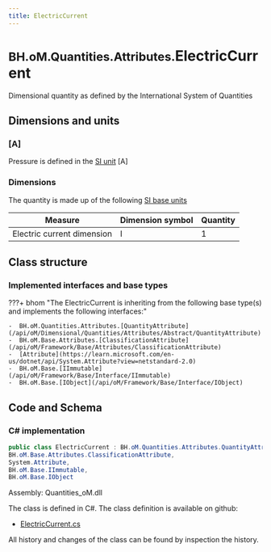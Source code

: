 ```yaml
---
title: ElectricCurrent
---
```


# <small>BH.oM.Quantities.Attributes.</small>**ElectricCurrent**

Dimensional quantity as defined by the International System of Quantities

## Dimensions and units

### [A]

Pressure is defined in the [SI unit](https://bhom.xyz/documentation/BHoM_oM/BHoM-Units-conventions/) [A]

### Dimensions

The quantity is made up of the following [SI base units](https://en.wikipedia.org/wiki/SI_base_unit)

| Measure        | Dimension symbol | Quantity |
|------------------|--------|----------|
| Electric current dimension |  I  |1  |


## Class structure

### Implemented interfaces and base types

???+ bhom "The ElectricCurrent is inheriting from the following base type(s) and implements the following interfaces:"

    -  BH.oM.Quantities.Attributes.[QuantityAttribute](/api/oM/Dimensional/Quantities/Attributes/Abstract/QuantityAttribute)
    -  BH.oM.Base.Attributes.[ClassificationAttribute](/api/oM/Framework/Base/Attributes/ClassificationAttribute)
    -  [Attribute](https://learn.microsoft.com/en-us/dotnet/api/System.Attribute?view=netstandard-2.0)
    -  BH.oM.Base.[IImmutable](/api/oM/Framework/Base/Interface/IImmutable)
    -  BH.oM.Base.[IObject](/api/oM/Framework/Base/Interface/IObject)




## Code and Schema

### C# implementation

``` C# title="C#"
public class ElectricCurrent : BH.oM.Quantities.Attributes.QuantityAttribute,
BH.oM.Base.Attributes.ClassificationAttribute,
System.Attribute,
BH.oM.Base.IImmutable,
BH.oM.Base.IObject
```

Assembly: Quantities_oM.dll

The class is defined in C#. The class definition is available on github:

- [ElectricCurrent.cs](https://github.com/BHoM/BHoM/blob/develop/Quantities_oM/Attributes\ElectricCurrent.cs)

All history and changes of the class can be found by inspection the history.
